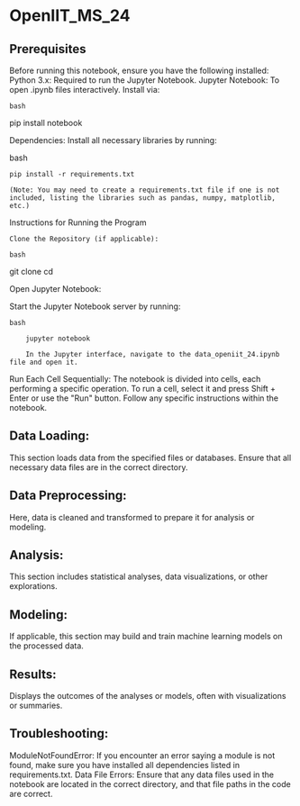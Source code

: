 # OpenIIT_MS_24
## Prerequisites

Before running this notebook, ensure you have the following installed:
Python 3.x: Required to run the Jupyter Notebook.
Jupyter Notebook: To open .ipynb files interactively. Install via:

    bash

pip install notebook

Dependencies: Install all necessary libraries by running:

bash

    pip install -r requirements.txt

    (Note: You may need to create a requirements.txt file if one is not included, listing the libraries such as pandas, numpy, matplotlib, etc.)

Instructions for Running the Program

    Clone the Repository (if applicable):

    bash

git clone <repository-url>
cd <repository-folder>

Open Jupyter Notebook:

Start the Jupyter Notebook server by running:

    bash

        jupyter notebook

        In the Jupyter interface, navigate to the data_openiit_24.ipynb file and open it.

Run Each Cell Sequentially:
The notebook is divided into cells, each performing a specific operation.
To run a cell, select it and press Shift + Enter or use the "Run" button.
Follow any specific instructions within the notebook.

## Data Loading:
This section loads data from the specified files or databases. Ensure that all necessary data files are in the correct directory.

## Data Preprocessing:
Here, data is cleaned and transformed to prepare it for analysis or modeling.

## Analysis:
This section includes statistical analyses, data visualizations, or other explorations.

## Modeling:
If applicable, this section may build and train machine learning models on the processed data.

## Results:
Displays the outcomes of the analyses or models, often with visualizations or summaries.

## Troubleshooting:

ModuleNotFoundError: If you encounter an error saying a module is not found, make sure you have installed all dependencies listed in requirements.txt.
Data File Errors: Ensure that any data files used in the notebook are located in the correct directory, and that file paths in the code are correct.
